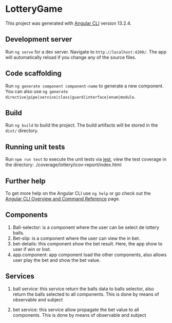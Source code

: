 # LotteryGame

This project was generated with [Angular CLI](https://github.com/angular/angular-cli) version 13.2.4.

## Development server

Run `ng serve` for a dev server. Navigate to `http://localhost:4200/`. The app will automatically reload if you change any of the source files.

## Code scaffolding

Run `ng generate component component-name` to generate a new component. You can also use `ng generate directive|pipe|service|class|guard|interface|enum|module`.

## Build

Run `ng build` to build the project. The build artifacts will be stored in the `dist/` directory.

## Running unit tests

Run `npm run test` to execute the unit tests via [jest](https://jestjs.io/), view the test coverage in the directory: ./coverage/lottery/icov-report/index.html


## Further help

To get more help on the Angular CLI use `ng help` or go check out the [Angular CLI Overview and Command Reference](https://angular.io/cli) page.


## Components

1. Ball-selector: is a component where the user can be select de lottery balls.
2. Bet-slip: is a component where the user can view the in bet.
3. bet-details: this component show the bet result. Here, the app show to user if win or lost.
4. app.component: app component load the other components, also allows user play the bet and show the bet value.

## Services

1. ball service: this service return the balls data to balls selector, also return the balls selected to all components. This is done by means of observable and subject

2. bet service: this service allow propagate the bet value to all components. This is done by means of observable and subject